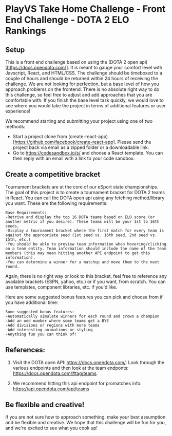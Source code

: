 # PlayVS Take Home Challenge - Front End Challenge - DOTA 2 ELO Rankings

## Setup

This is a front end challenge based on using the (DOTA 2 open api)[https://docs.opendota.com/]. It is meant to gauge your comfort level with Javscript, React, and HTML/CSS. The challenge should be timeboxed to a couple of hours and should be returned within 24 hours of receiving the challenge. We are not looking for perfection, but a base level of how you approach problems on the frontend. There is no absolute right way to do this challenge, so feel free to adjust and add approaches that you are comfortable with. If you finish the base level task quickly, we would love to see where you would take the project in terms of additional features or user experience!

We recommend starting and submitting your project using one of two methods:

- Start a project clone from (create-react-app)[https://github.com/facebook/create-react-app]. Please send the project back via email as a zipped folder or a downloadable
  link.
- Go to https://codesandbox.io/s/ and choose a React template. You can then reply with an email with a link to your code sandbox.

## Create a competitive bracket

Tournament brackets are at the core of our eSport state championships. The goal of this project is to create a tournament bracket for DOTA 2 teams in React. You can call the DOTA open api using any fetching method/library you want. These are the following requirements:

    Base Requirements:
    -Retrive and display the top 16 DOTA teams based on ELO score (or another metric if you desire). These teams will be your 1st to 16th seeds.
    -Display a tournament bracket where the first match for every team is against the appropriate seed (1st seed vs. 16th seed, 2nd seed vs. 15th, etc.)
    -You should be able to preview team information when hovering/clicking on a team entity. Team information should include the name of the team members (this may mean hitting another API endpoint to get this information).
    -You can determine a winner for a matchup and move them to the next round.

Again, there is no right way or look to this bracket, feel free to reference any available brackets (ESPN, yahoo, etc.) or if you want, from scratch. You can use templates, component libraries, etc. if you'd like.

Here are some suggested bonus features you can pick and choose from if you have additional time:

    Some suggested bonus features:
    -Automatically simulate winners for each round and crown a champion
    -Add an odd number where some teams get a BYE
    -Add divisions or regions with more teams
    -Add interesting animations or styling
    -Anything fun you can think of!

## References:

1. Visit the DOTA open API: https://docs.opendota.com/. Look through the various endpoints and then look at the team endponts: https://docs.opendota.com/#tag/teams.

2. We recommend hitting this api endpoint for promatches info:
   https://api.opendota.com/api/teams

## Be flexible and creative!

If you are not sure how to approach something, make your best assumption and be flexible and creative. We hope that this challenge will be fun for you, and we're excited to see what you cook up!
